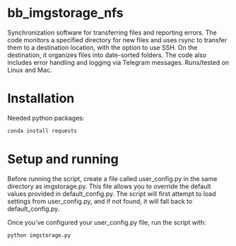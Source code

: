 # bb_imgstorage_nfs
Synchronization software for transferring files and reporting errors.  The code monitors a specified directory for new files and uses rsync to transfer them to a destination location, with the option to use SSH. On the destination, it organizes files into date-sorted folders. The code also includes error handling and logging via Telegram messages.  Runs/tested on Linux and Mac.

# Installation
Needed python packages:

```bash
conda install requests
```
# Setup and running

Before running the script, create a file called user_config.py in the same directory as imgstorage.py. This file allows you to override the default values provided in default_config.py. The script will first attempt to load settings from user_config.py, and if not found, it will fall back to default_config.py.

Once you’ve configured your user_config.py file, run the script with:

```bash
python imgstorage.py
```

